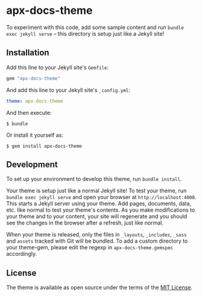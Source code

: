 # apx-docs-theme

To experiment with this code, add some sample content and run `bundle exec jekyll serve` – this directory is setup just like a Jekyll site!


## Installation

Add this line to your Jekyll site's `Gemfile`:

```ruby
gem "apx-docs-theme"
```

And add this line to your Jekyll site's `_config.yml`:

```yaml
theme: apx-docs-theme
```

And then execute:

    $ bundle

Or install it yourself as:

    $ gem install apx-docs-theme

## Development

To set up your environment to develop this theme, run `bundle install`.

Your theme is setup just like a normal Jekyll site! To test your theme, run `bundle exec jekyll serve` and open your browser at `http://localhost:4000`. This starts a Jekyll server using your theme. Add pages, documents, data, etc. like normal to test your theme's contents. As you make modifications to your theme and to your content, your site will regenerate and you should see the changes in the browser after a refresh, just like normal.

When your theme is released, only the files in `_layouts`, `_includes`, `_sass` and `assets` tracked with Git will be bundled.
To add a custom directory to your theme-gem, please edit the regexp in `apx-docs-theme.gemspec` accordingly.

## License

The theme is available as open source under the terms of the [MIT License](https://opensource.org/licenses/MIT).

